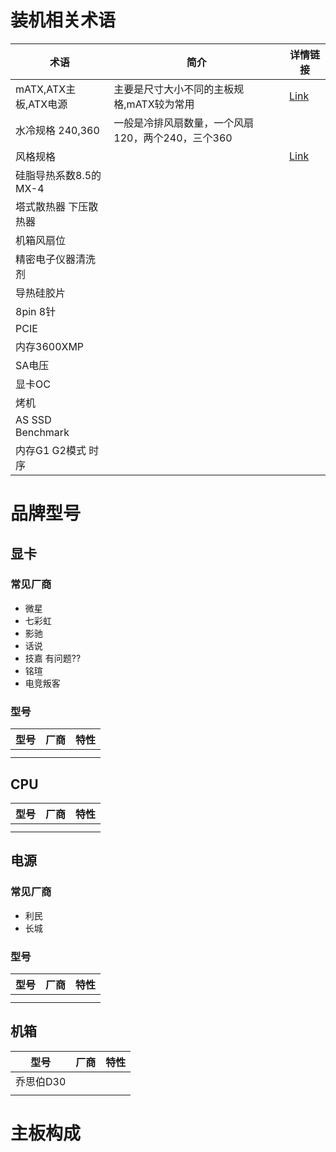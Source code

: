 # 装机相关术语

| 术语                  | 简介                                              | 详情链接                                                    |
| --------------------- | ------------------------------------------------- | ----------------------------------------------------------- |
| mATX,ATX主板,ATX电源  | 主要是尺寸大小不同的主板规格,mATX较为常用         | [Link](https://zh.wikipedia.org/wiki/ATX%E8%A6%8F%E6%A0%BC) |
| 水冷规格 240,360      | 一般是冷排风扇数量，一个风扇120，两个240，三个360 |                                                             |
| 风格规格              |                                                   | [Link](https://zhuanlan.zhihu.com/p/492988447)              |
| 硅脂导热系数8.5的MX-4 |                                                   |                                                             |
| 塔式散热器 下压散热器 |                                                   |                                                             |
| 机箱风扇位            |                                                   |                                                             |
| 精密电子仪器清洗剂    |                                                   |                                                             |
| 导热硅胶片            |                                                   |                                                             |
| 8pin 8针              |                                                   |                                                             |
| PCIE                  |                                                   |                                                             |
| 内存3600XMP           |                                                   |                                                             |
| SA电压                |                                                   |                                                             |
| 显卡OC                |                                                   |                                                             |
| 烤机                  |                                                   |                                                             |
| AS SSD Benchmark      |                                                   |                                                             |
| 内存G1 G2模式 时序    |                                                   |                                                             |


# 品牌型号

## 显卡

### 常见厂商

* 微星
* 七彩虹
* 影驰
* 话说
* 技嘉 有问题??
* 铭瑄
* 电竞叛客

### 型号

| 型号 | 厂商 | 特性 |
| ---- | ---- | ---- |
|      |      |      |
|      |      |      |

## CPU


| 型号 | 厂商 | 特性 |
| ---- | ---- | ---- |
|      |      |      |
|      |      |      |


## 电源

### 常见厂商

* 利民
* 长城

### 型号


| 型号 | 厂商 | 特性 |
| ---- | ---- | ---- |
|      |      |      |
|      |      |      |


## 机箱

| 型号      | 厂商 | 特性 |
| --------- | ---- | ---- |
| 乔思伯D30 |      |      |
|           |      |      |

# 主板构成